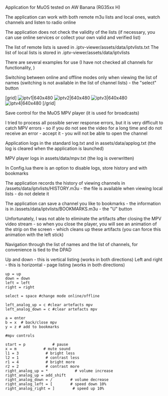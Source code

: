 Application for MuOS tested on AW Banana (RG35xx H)

The application can work with both remote m3u lists and local ones, watch channels and listen to radio online

The application does not check the validity of the lists (if necessary, you can use online services or collect your own valid and verified list)

The list of remote lists is saved in .iptv-viewer/assets/data/iptvlists.txt
The list of local lists is stored in .iptv-viewer/assets/data/iptvlists

There are several examples for use (I have not checked all channels for functionality, )

Switching between online and offline modes only when viewing the list of names (switching is not available in the list of channel lists) - the "select" button

[grid]
![iptv1|640x480](upload://9LqGwGCOENLYb2LPffahXuKF15r.png)
![iptv2|640x480](upload://9d7OpY4PYEc8LqNkJjNThSjnUAx.png)
![iptv3|640x480](upload://jVE5TueIHw8PtqEYstYlfdElSuP.png)
![iptv4|640x480](upload://8Wl16frCul68iHOrk9CgmGh1BK9.png)
[/grid]

Save control for the MuOS MPV player (it is used for broadcasts)

I tried to process all possible server response errors, but it is very difficult to catch MPV errors - so if you do not see the video for a long time and do not receive an error - accept it - you will not be able to open the channel

Application logs in the standard log.txt and in assets/data/applog.txt (the log is cleared when the application is launched)

MPV player logs in assets/data/mpv.txt (the log is overwritten)

In Config.lua there is an option to disable logs, store history and with bookmarks

The application records the history of viewing channels in /assets/data/iptvlists/HISTORY.m3u - the file is available when viewing local lists - do not delete it

The application can save a channel you like to bookmarks - the information is in /assets/data/iptvlists/BOOKMARKS.m3u - the "U" button

Unfortunately, I was not able to eliminate the artifacts after closing the MPV video stream - so when you close the player, you will see an animation of the strip on the screen - which cleans up these artifacts (you can force this animation with the left stick)

Navigation through the list of names and the list of channels, for convenience is tied to the DPAD

Up and down - this is vertical listing (works in both directions)
Left and right - this is horizontal - page listing (works in both directions)

```
up = up
down = down
left = left
right = right

select = space #change mode online/offline

left_analog_up = c #clear artefacts mpv
left_analog_down = c #clear artefacts mpv

a = enter
b = x  # back/close mpv
y = z # add to bookmarks

#mpv controls

start = p            # pause
x = m            # mute sound
l1 = 3            # bright less
l2 = 1            # contrast less
r1 = 4            # bright more
r2 = 2            # contrast more
right_analog_up = *            # volume increase
right_analog_up = add_shift
right_analog_down = /        # volume decrease
right_analog_left = [        # speed down 10%
right_analog_right = ]        # speed up 10%
```
